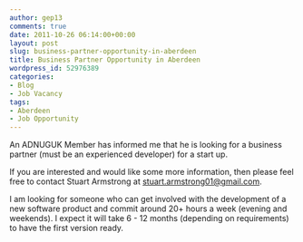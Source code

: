 ```yaml
---
author: gep13
comments: true
date: 2011-10-26 06:14:00+00:00
layout: post
slug: business-partner-opportunity-in-aberdeen
title: Business Partner Opportunity in Aberdeen
wordpress_id: 52976389
categories:
- Blog
- Job Vacancy
tags:
- Aberdeen
- Job Opportunity
---
```


An ADNUGUK Member has informed me that he is looking for a business partner (must be an experienced developer) for a start up.




If you are interested and would like some more information, then please feel free to contact Stuart Armstrong at [stuart.armstrong01@gmail.com](mailto:stuart.armstrong01@gmail.com).




I am looking for someone who can get involved with the development of a new software product and commit around 20+ hours a week (evening and weekends). I expect it will take 6 - 12 months (depending on requirements) to have the first version ready.
